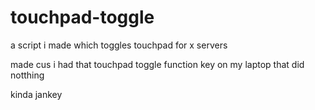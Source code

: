 # touchpad-toggle

a script i made which toggles touchpad for x servers

made cus i had that touchpad toggle function key on my laptop that did notthing 

kinda jankey 
